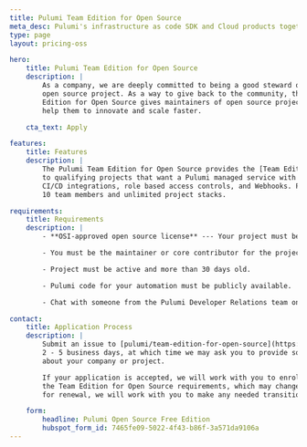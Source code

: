 ```yaml
---
title: Pulumi Team Edition for Open Source
meta_desc: Pulumi's infrastructure as code SDK and Cloud products together provide editions for all organizations, including OSI licensed open source projects.
type: page
layout: pricing-oss

hero:
    title: Pulumi Team Edition for Open Source
    description: |
        As a company, we are deeply committed to being a good steward of the Pulumi
        open source project. As a way to give back to the community, the Pulumi Team
        Edition for Open Source gives maintainers of open source projects access to tools that
        help them to innovate and scale faster.

    cta_text: Apply

features:
    title: Features
    description: |
        The Pulumi Team Edition for Open Source provides the [Team Edition](/pricing) of the Pulumi Service at no cost
        to qualifying projects that want a Pulumi managed service with features such as dashboards,
        CI/CD integrations, role based access controls, and Webhooks. Projects get
        10 team members and unlimited project stacks.

requirements:
    title: Requirements
    description: |
        - **OSI-approved open source license** --- Your project must be published under an [OSI-approved](https://opensource.org/licenses) open source license.

        - You must be the maintainer or core contributor for the project.

        - Project must be active and more than 30 days old. 

        - Pulumi code for your automation must be publicly available.

        - Chat with someone from the Pulumi Developer Relations team once every 90 days. 

contact:
    title: Application Process
    description: |
        Submit an issue to [pulumi/team-edition-for-open-source](https://github.com/pulumi/team-edition-for-open-source#how-to-apply) with our "OSS Project" template. You can expect an initial response within
        2 - 5 business days, at which time we may ask you to provide some additional information
        about your company or project.

        If your application is accepted, we will work with you to enroll your account into the program. Your application must be renewed annually to make sure that your project still meets
        the Team Edition for Open Source requirements, which may change from year to year. If you no longer qualify
        for renewal, we will work with you to make any needed transition as smooth as possible.

    form:
        headline: Pulumi Open Source Free Edition
        hubspot_form_id: 7465fe09-5022-4f43-b86f-3a571da9106a
---
```

